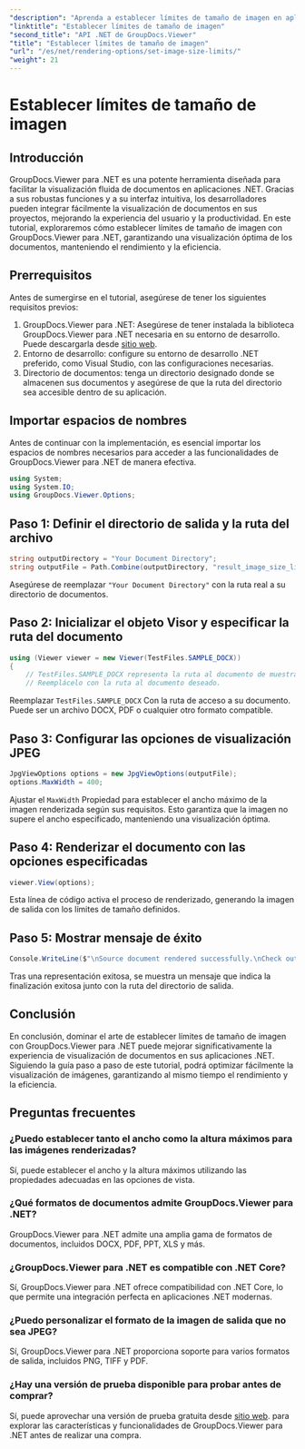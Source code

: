 ```yaml
---
"description": "Aprenda a establecer límites de tamaño de imagen en aplicaciones .NET sin esfuerzo utilizando GroupDocs.Viewer para .NET, mejorando las experiencias de visualización de documentos."
"linktitle": "Establecer límites de tamaño de imagen"
"second_title": "API .NET de GroupDocs.Viewer"
"title": "Establecer límites de tamaño de imagen"
"url": "/es/net/rendering-options/set-image-size-limits/"
"weight": 21
---
```


# Establecer límites de tamaño de imagen

## Introducción
GroupDocs.Viewer para .NET es una potente herramienta diseñada para facilitar la visualización fluida de documentos en aplicaciones .NET. Gracias a sus robustas funciones y a su interfaz intuitiva, los desarrolladores pueden integrar fácilmente la visualización de documentos en sus proyectos, mejorando la experiencia del usuario y la productividad. En este tutorial, exploraremos cómo establecer límites de tamaño de imagen con GroupDocs.Viewer para .NET, garantizando una visualización óptima de los documentos, manteniendo el rendimiento y la eficiencia.
## Prerrequisitos
Antes de sumergirse en el tutorial, asegúrese de tener los siguientes requisitos previos:
1. GroupDocs.Viewer para .NET: Asegúrese de tener instalada la biblioteca GroupDocs.Viewer para .NET necesaria en su entorno de desarrollo. Puede descargarla desde [sitio web](https://releases.groupdocs.com/viewer/net/).
2. Entorno de desarrollo: configure su entorno de desarrollo .NET preferido, como Visual Studio, con las configuraciones necesarias.
3. Directorio de documentos: tenga un directorio designado donde se almacenen sus documentos y asegúrese de que la ruta del directorio sea accesible dentro de su aplicación.

## Importar espacios de nombres
Antes de continuar con la implementación, es esencial importar los espacios de nombres necesarios para acceder a las funcionalidades de GroupDocs.Viewer para .NET de manera efectiva.
```csharp
using System;
using System.IO;
using GroupDocs.Viewer.Options;
```
## Paso 1: Definir el directorio de salida y la ruta del archivo
```csharp
string outputDirectory = "Your Document Directory";
string outputFile = Path.Combine(outputDirectory, "result_image_size_limit.jpg");
```
Asegúrese de reemplazar `"Your Document Directory"` con la ruta real a su directorio de documentos.
## Paso 2: Inicializar el objeto Visor y especificar la ruta del documento
```csharp
using (Viewer viewer = new Viewer(TestFiles.SAMPLE_DOCX))
{
    // TestFiles.SAMPLE_DOCX representa la ruta al documento de muestra.
    // Reemplácelo con la ruta al documento deseado.
```
Reemplazar `TestFiles.SAMPLE_DOCX` Con la ruta de acceso a su documento. Puede ser un archivo DOCX, PDF o cualquier otro formato compatible.
## Paso 3: Configurar las opciones de visualización JPEG
```csharp
JpgViewOptions options = new JpgViewOptions(outputFile);
options.MaxWidth = 400;
```
Ajustar el `MaxWidth` Propiedad para establecer el ancho máximo de la imagen renderizada según sus requisitos. Esto garantiza que la imagen no supere el ancho especificado, manteniendo una visualización óptima.
## Paso 4: Renderizar el documento con las opciones especificadas
```csharp
viewer.View(options);
```
Esta línea de código activa el proceso de renderizado, generando la imagen de salida con los límites de tamaño definidos.
## Paso 5: Mostrar mensaje de éxito
```csharp
Console.WriteLine($"\nSource document rendered successfully.\nCheck output in {outputDirectory}.");
```
Tras una representación exitosa, se muestra un mensaje que indica la finalización exitosa junto con la ruta del directorio de salida.

## Conclusión
En conclusión, dominar el arte de establecer límites de tamaño de imagen con GroupDocs.Viewer para .NET puede mejorar significativamente la experiencia de visualización de documentos en sus aplicaciones .NET. Siguiendo la guía paso a paso de este tutorial, podrá optimizar fácilmente la visualización de imágenes, garantizando al mismo tiempo el rendimiento y la eficiencia.
## Preguntas frecuentes
### ¿Puedo establecer tanto el ancho como la altura máximos para las imágenes renderizadas?
Sí, puede establecer el ancho y la altura máximos utilizando las propiedades adecuadas en las opciones de vista.
### ¿Qué formatos de documentos admite GroupDocs.Viewer para .NET?
GroupDocs.Viewer para .NET admite una amplia gama de formatos de documentos, incluidos DOCX, PDF, PPT, XLS y más.
### ¿GroupDocs.Viewer para .NET es compatible con .NET Core?
Sí, GroupDocs.Viewer para .NET ofrece compatibilidad con .NET Core, lo que permite una integración perfecta en aplicaciones .NET modernas.
### ¿Puedo personalizar el formato de la imagen de salida que no sea JPEG?
Sí, GroupDocs.Viewer para .NET proporciona soporte para varios formatos de salida, incluidos PNG, TIFF y PDF.
### ¿Hay una versión de prueba disponible para probar antes de comprar?
Sí, puede aprovechar una versión de prueba gratuita desde [sitio web](https://releases.groupdocs.com/viewer/net/). para explorar las características y funcionalidades de GroupDocs.Viewer para .NET antes de realizar una compra.
